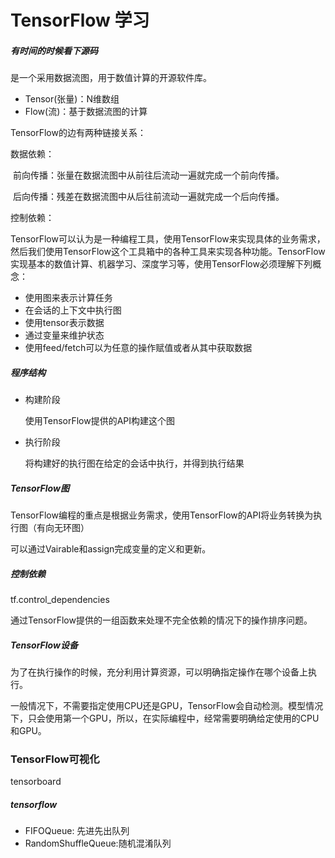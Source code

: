 # TensorFlow 学习

##### 有时间的时候看下源码

是一个采用数据流图，用于数值计算的开源软件库。

- Tensor(张量)：N维数组
- Flow(流)：基于数据流图的计算

TensorFlow的边有两种链接关系：

数据依赖：

​	前向传播：张量在数据流图中从前往后流动一遍就完成一个前向传播。

​	后向传播：残差在数据流图中从后往前流动一遍就完成一个后向传播。

控制依赖：



TensorFlow可以认为是一种编程工具，使用TensorFlow来实现具体的业务需求，然后我们使用TensorFlow这个工具箱中的各种工具来实现各种功能。TensorFlow实现基本的数值计算、机器学习、深度学习等，使用TensorFlow必须理解下列概念：

- 使用图来表示计算任务
- 在会话的上下文中执行图
- 使用tensor表示数据
- 通过变量来维护状态
- 使用feed/fetch可以为任意的操作赋值或者从其中获取数据



##### 程序结构

- 构建阶段

  使用TensorFlow提供的API构建这个图

- 执行阶段

  将构建好的执行图在给定的会话中执行，并得到执行结果

##### TensorFlow图

TensorFlow编程的重点是根据业务需求，使用TensorFlow的API将业务转换为执行图（有向无环图）

可以通过Vairable和assign完成变量的定义和更新。

##### 控制依赖

tf.control_dependencies

通过TensorFlow提供的一组函数来处理不完全依赖的情况下的操作排序问题。

##### TensorFlow设备

为了在执行操作的时候，充分利用计算资源，可以明确指定操作在哪个设备上执行。

一般情况下，不需要指定使用CPU还是GPU，TensorFlow会自动检测。模型情况下，只会使用第一个GPU，所以，在实际编程中，经常需要明确给定使用的CPU和GPU。



### TensorFlow可视化

tensorboard

##### tensorflow

- FIFOQueue: 先进先出队列
- RandomShuffleQueue:随机混淆队列

